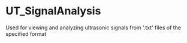 # UT_SignalAnalysis
Used for viewing and analyzing ultrasonic signals from '.txt' files of the specified format

